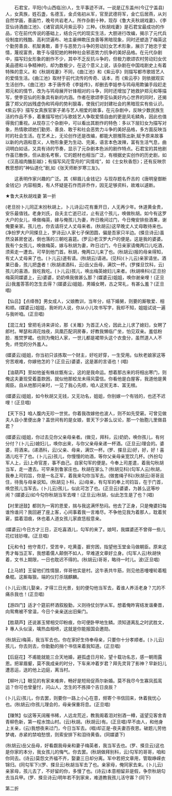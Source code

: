 <!-- { "loadSidebar": true } -->
　　石君宝，平阳(今山西临汾)人，生平事迹不详。一说是辽东盖州(今辽宁盖县)人，女真族，姓石盏，名德玉，金贞佑初从军，官至武德将军，金亡后居燕，从刘自然学画，善画竹，晚号共岩老人。所作杂剧十种，现存《鲁大夫秋胡戏妻》、《李亚仙诗酒曲江池》、《诸官调风月紫云亭》三种。《秋胡戏妻》是石君宝最成功的作品，它在前代传说的基础上，结合元代的现实生活，大胆进行改编，揭示了元代兵役制度的残酷、高利贷遍布、地主豪绅欺压良善等黑暗现象，同时还塑造了梅英这个勤劳善良、机智勇敢，善于与恶势力斗争的劳动妇女艺术形象，展示了她忠于爱情，蔑视富贵，敢于与侵犯她的种种社会邪恶势力抗争的美好品格。在元代杂剧中，描写妇女形象的剧作不少，其中不乏反抗斗争的，但极力歌颂农村劳动妇女优美品德和斗争精神的，却为数极少，在这个意义上说，该杂剧在中国戏剧史上有着特殊的意义。和《秋胡戏妻》不同，《曲江池》和《紫云亭》则描写都市歌妓艺人的爱情生活。《曲江池》取材于前代流传的传奇、话本，而《紫云亭》则依据观实生活创作。《曲江池》本于唐传奇《李娃传》，却删去李娃参与鸨母用欺骗手段赶走郑元和的情节，改为与鸨母展开针锋相对的斗争，同时还增加了她救护郑元和等描写，使李亚仙的形象具有新的内涵。作者在歌颂李亚仙美好内心世界的同时，还揭露了郑父的凶残虚伪和鸨母的势利狠毒，使我们对封建社会的黑暗现实有些认识。《紫云亭》描写女真族官家子弟与艺人相爱的故事，在元杂剧中，反映少数民族生活的作品不多，着重描写他们与歌妓艺人争取爱情自由的更是凤毛鳞角，因此也值得我们重视。从现存三个杂剧中，可以看出其剧作的特色：多以下层妇女为描写对象，热情歌颂她们勤劳、善良、敢于和社会恶势力斗争的美好品格，多方面反映当时的社会生活。在艺术上，无论创作还是改编，都能大胆推陈出新,赋予原来故事以新的内涵和意义，人物形象更为生动、完美，语言本色泼辣，富有生活气息，曲词明白如话，又具有诗的节奏，显示了元杂剧本色派的剧作特点。石君宝的其他剧作虽已散佚，但从剧名考察，它的题材也相当广泛，有根据史实创作的历史剧，如《汉高祖肉醢彭越》；有描写风花雪月的“风情戏”，如《士女秋香怨》；还有反映宗教思想的“神仙道化”剧,如《张天师断岁寒三友》。

　　这表明作家兴趣的广泛。其《柳眉儿金钱记》与现存题名乔吉的《唐明皇御断金钱记》内容相类，有人怀疑是石作而非乔作，因无足够资料，故难以遽断。
 
 
★鲁大夫秋胡戏妻
第一折

(老旦扮卜儿同正末扮秋胡上，卜儿诗云)花有重开日，人无再少年。休道黄金贵，安乐最值钱。老身刘氏，自夫主亡逝已过，止有这个孩儿，唤做秋胡。如今有这罗大户的女儿，唤做梅英，嫁与俺孩儿为妻，昨日晚间过门，今日俺安排些酒果，谢俺要亲家。孩儿也，你去请将丈人丈母来者。(秋胡云)这早晚丈人丈母敢待来也。(净扮罗大户同搽旦上，罗诗云)人家七子保团圆，偏是吾家只半边。(搽旦诗云)虽然没甚房奁送，倒也落的三朝吃喜筵。(罗云)老汉罗大户的便是。这是我的婆婆。我有个女孩儿，唤做梅英，嫁与秋胡为妻，昨日过门，今日亲家请俺两口儿吃酒，须索走一遭去。可早到他门首。秋胡，俺两口儿来了也。(秋胡云)报的母亲得知，有丈人丈母来了也。(卜儿云)道有请。(秋胡云)请进。(见科)(卜儿云)亲家请坐。酒果已备，孩儿把盏者！(秋胡递酒科，云)岳父岳母，满饮一杯。(罗搽旦饮科，云)孩儿的喜酒，我吃我吃。(卜儿云)孩儿，唤出梅英媳妇儿来者。(秋胡唤科)(正旦扮梅英同媒婆上，云)婆婆，奶奶唤我做甚么那？(媒婆云)姐姐，唤你谢亲哩！(正旦云)我羞答答的怎生去得？(媒婆云)姐姐，男婚女聘，古之常礼，有甚么羞？(正旦唱)

【仙吕】【点绛唇】男女成人，父娘教训，当年分，结下婚舅，则要的厮敬爱、相和顺。(媒婆云)姐姐，我听的人说，你从小儿攻书写字，我却不知，姐姐试说一遍与我听咱。(正旦唱)

【混江龙】曾把毛诗来讲论，那《关雎》为首正人伦，因此上儿求了媳妇，女聘了郎村。琴瑟和凋花烛夜，凤凰匹配洞房春，好教我懒临广坐，怕见双亲。羞低粉脸．推焚罗裙。也则为俺妇人家，一世儿都是裙带头这个衣食分，虽然道人人不免，终觉的分外羞人。

(媒婆云)姐姐，你当初只该拣取一个财主，好吃好穿，一生受用。似秋老娘家这等穷苦艰难，你嫁他怎的？(正旦云)婆婆，这是甚的言语也！(唱)

【油葫芦】至如他釜有蛛丝甑有尘，这的是我命运。想着那古来的将相出寒门，则俺这夫妻现受着齑款困，就似他那蛟龙未得风雷信。你看他是白屋客，我道他是黄阁臣。自从他那问亲时，一见了我心先顺，咱人这贫无本、富无根。

(媒婆云)姐姐，如今秋胡又无钱，又无功名，姐姐，你别嫁一个有钱的，也还不迟哩！(正旦唱)

【天下乐】咱人腹内无珍一世贫。你着我改嫁他也波人，则不如先受窘。可曾见做夫人自小里便出身？盖世间有的是女娘，普天下少甚么议论，那一个胎胞儿里做县君？

(媒婆云)姐姐，你过去见你父亲母亲者。(做见，拜科，云)奶奶，唤你孩儿，有何分付？(卜儿云)媳妇儿，唤你出来，与你父亲母亲递一杯酒。(正旦云)理会的。婆婆，将酒来。(递酒科，云)父亲、母亲，满饮一杯。(罗、搽旦云)好，好，好！喜酒儿吃干了也。(卜儿云)孩儿，你慢慢的劝酒，等你父亲母亲宽饮几杯。(外扮勾军人上，云)上命官差，事不由己。自家勾军的便是。今奉上司差遣，着我勾秋胡当军，走一遭去。可早来到鲁家庄也。秋胡在家么？(秋胡见科)(勾军人云)秋胡，我奉上司钧旨，你是一名正军，着我来勾你当军去。(做套绳子科)(秋胡云)哥哥且住，待我与母亲说知。(秋胡见卜科，云)母亲，有勾军的奉上司钧旨，在于门首，唤您孩儿当军去。(卜儿云)孩儿，似此可怎了也。(正旦云)婆婆，为甚么这等吵闹？(媒婆云)如今勾你秋胡当军去哩！(正旦云)秋胡，似此怎生是了也？(唱)

【衬里迓鼓】都则为一宵的恩爱，揣与我这满怀愁闷。他去了正身，只是俺婆妇每谁怜谁问？我回避了座上客，心间事着我一言难尽。不争他见我为着那人，耽着贫窘，揾着泪痕，休也着人道女孩儿家直恁般意亲。

(媒婆云)今日方才三日，正吃喜酒儿，勾军的来了。娘呵，我媒婆还不曾得一些儿花红钱钞哩。(正旦唱)

【元和令】他守青灯，受苦辛，吃黄齑，捱穷困，指望他玉堂金马做朝臣。原来这秀才每当正军，我想着儒人颠倒不如人，早难道文章好立身。(勾军人云)秋胡快着，文书上期限，一日也耽迟不得的。(秋胡云)哥哥，略待一时儿。波(正旦唱)

【上马娇】王留他们性情狠，伴哥他实是村。这牛表共牛筋，则见他恶噇噇轮着粗桑棍。这厮每狠。端的仪打杀瑞麒麟。

(卜儿云)孩儿娶亲，才得三日光景，刬的便勾他当军去，着谁人养活老身？兀的不痛杀我也！(正旦唱)

【游四门】适才个筵前杯酒叙殷勤，义则待仗剑学从军。想着俺昨宵结发谐秦晋，向鸳鸯被不曾温，今日个亲亲送出旧柴门。

【胜葫芦】还说甚玉臂相交印粉痕，你可便卧甲地生鳞。须知道离乱之时武胜文，衤專人头似滚，噙热血相喷，这就是你能报国会邀勋。

(秋胡云)梅英，我当军去也。你在家好生侍奉母亲，只要你十分孝顺者。(卜儿云)孩儿，你去则去，你勤勤的捎个书信来着我知道。(正旦唱)

【后庭花】不甫能就能三合天地婚，避孤虚日月轮，望十载功名志，感一朝雨露恩。把翠眉颦，莫不我成亲的时分，下车来冲着岁君？拜先灵背了影神？早新妇儿遭恶运，送的他上边庭，离当村。

【柳叶儿】眼见的有家来难奔，畅好是短局促燕尔新婚。莫不我尽今生寡凤孤鸾运？你可也曾量忖，问山人，怎生的不拣择个吉日良辰？

(卜儿云)孩儿，你去罢，则要你一路上小心在意，频寄个书信回来，休着我忧心也。(秋胡云)你孩儿理会的，母亲保重将息。(正旦唱)

【赚煞】似这等天阔雁书稀，人远龙荒近，教我阁着泪对别酒一樽，遥望见客舍青青柳色新，第一程水馆山村。(云)秋胡。(秋胡云)有。(正旦唱)早不由人，和他身上关亲，(云)我想夜来过门，今日当军去。(唱)却正是-夜夫妻百夜恩。破题儿劳他梦魂，赤紧的禁咱愁恨，则索安排下和泪待黄昏。(同媒婆下)

(秋胡云)岳父岳母，好看觑我母亲和妻子梅英者，我当军去也。(罗、搽旦云)这也是你家的本分，我女孩儿的悔气。你去罢。(秋胡做拜别科，云)勾军的哥哥，咱和你同去。(诗云)莫怨文齐福不齐，娶妻三日却分离。军中若把文章用，管取峥嵘衣锦归。(同勾军下)(罗、搽旦云)秋胡当军去了也。亲家母，俺同家去来。(卜儿云)亲家母，孩儿去了，不好留的你，多慢了也。(诗云)本意相留非是假，争奈秋胡勾去当兵甲。(罗、搽旦诗云)明年若不到家来，难道教我孩儿活守寡？(同下)


第二折

